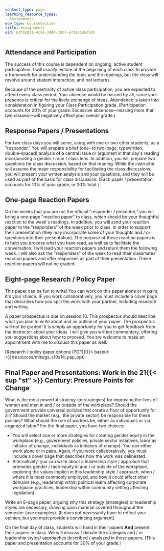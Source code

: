 ```yaml
---
content_type: page
learning_resource_types:
- Assignments
ocw_type: CourseSection
title: Assignments
uid: bdf92811-4c98-34d4-1857-e73a31a5d505
---
```


Attendance and Participation
----------------------------

The success of this course is dependent on ongoing, active student participation. I will usually lecture at the beginning of each class to provide a framework for understanding the topic and the readings, but the class will revolve around student interaction, and not lectures.

Because of the centrality of active class participation, you are expected to attend every class period. Your absence would be missed by all, since your presence is critical for the lively exchange of ideas. Attendance is taken into consideration in figuring your Class Participation grade. (Participation accounts for 20% of your grade. Excessive absences—missing more than two classes—will negatively affect your overall grade.)

Response Papers / Presentations
-------------------------------

For two class days you will serve, along with one or two other students, as a "responder." You will prepare a brief (one- to two-page, typewritten, double-spaced) analysis of a central issue or argument in that day's reading incorporating a gender / race / class lens. In addition, you will prepare two questions for class discussion, based on that reading. While the instructor will assume the major responsibility for facilitating the class discussions, you will present your written analysis and your questions, and they will be used as part of the basis for class discussion. (Each paper / presentation accounts for 10% of your grade, or 20% total.)

One-page Reaction Papers
------------------------

On the weeks that you are not the official "responder / presenter," you will bring a one-page "reaction paper" to class, which should be your thoughtful reaction to the week's readings. In addition, you will send your reaction paper to the "responders" of the week prior to class, in order to support their presentation (they may incorporate some of your thoughts and / or questions into their presentation). The purpose of these reaction papers is to help you process what you have read, as well as to facilitate the conversation. I will read your reaction papers and return them the following week. I will also ask the "responders" of the week to read their classmates' reaction papers and offer responses as part of their presentation. These reaction papers will not be graded.

Eight-page Research / Policy Paper
----------------------------------

This paper can be fun to write! You can work on this paper alone or in pairs; it's your choice. IF you work collaboratively, you must include a cover page that describes how you split the work with your partner, including research and writing.

A paper prospectus is due on session 10. This prospectus should describe what you plan to write about and an outline of your paper. The prospectus will not be graded! It is simply an opportunity for you to get feedback from the instructor about your ideas. I will give you written commentary, offering you suggestions about how to proceed. You are welcome to make an appointment with me to discuss this paper as well.

[Research / policy paper options (PDF)]({{< baseurl >}}/resources/mitwgs_s10s14_pap_opt)

Final Paper and Presentations: Work in the 21{{< sup "st" >}} Century: Pressure Points for Change
-------------------------------------------------------------------------------------------------

What is the most powerful strategy (or strategies) for improving the lives of women and men in and / or outside of the workplace? Should the government provide universal policies that create a floor of opportunity for all? Should the market (e.g., the private sector) be responsible for these policies? What should the role of workers be, either as individuals or via organized labor? For the final paper, you have two choices:

*   You will select one or more strategies for creating gender equity in the workplace (e.g., government policies, private sector initiatives, labor as initiator of change, individuals as initiators of change). You can either work alone or in pairs. Again, if you work collaboratively, you must include a cover page that describes how the work was delineated.
*   Alternatively, you can write about a leadership style / approach that promotes gender / race equity in and / or outside of the workplace, exploring the values implicit in this leadership style / approach, when / where it is most commonly employed, and how it could affect other domains (e.g., leadership within political realm affecting corporate workplace practices, leadership within community setting affecting legislation).

Write an 8-page paper, arguing why this strategy (strategies) or leadership styles are necessary, drawing upon material covered throughout the semester (use examples). (It does not necessarily have to reflect your opinion, but you must provide a convincing argument).

On the final day of class, students will hand in their papers **And** present their papers in class. We will discuss / debate the strategies and / or leadership styles/ approaches described / analyzed in these papers. (This paper and presentation accounts for 30% of your grade.)